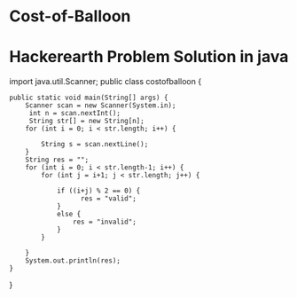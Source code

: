 # Cost-of-Balloon
# Hackerearth Problem Solution in java

import java.util.Scanner;
public class costofballoon {

	public static void main(String[] args) {
        Scanner scan = new Scanner(System.in);
         int n = scan.nextInt();
         String str[] = new String[n];
        for (int i = 0; i < str.length; i++) {
			
        	String s = scan.nextLine();
		}
        String res = "";
        for (int i = 0; i < str.length-1; i++) {
        	for (int j = i+1; j < str.length; j++) {

    			if ((i+j) % 2 == 0) {
    				  res = "valid";
    			}
    			else {
    				res = "invalid";
    			}
			}
        	
		}
        System.out.println(res);
	}

}
